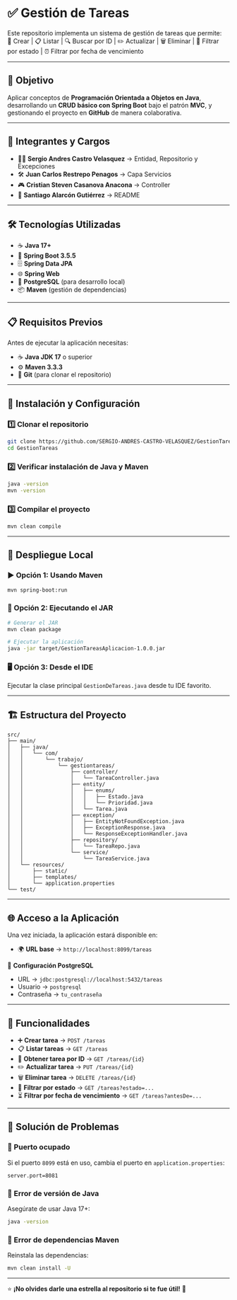 # ✅ Gestión de Tareas  

Este repositorio implementa un sistema de gestión de tareas que permite:  
📝 Crear | 📋 Listar | 🔍 Buscar por ID | ✏️ Actualizar | 🗑 Eliminar | 🎯 Filtrar por estado | ⏰ Filtrar por fecha de vencimiento  

---

## 🎯 Objetivo  
Aplicar conceptos de **Programación Orientada a Objetos en Java**, desarrollando un **CRUD básico con Spring Boot** bajo el patrón **MVC**, y gestionando el proyecto en **GitHub** de manera colaborativa.  

---

## 👥 Integrantes y Cargos  

- 👨‍💻 **Sergio Andres Castro Velasquez** → Entidad, Repositorio y Excepciones  
- 🛠 **Juan Carlos Restrepo Penagos** → Capa Servicios  
- 🎮 **Cristian Steven Casanova Anacona** → Controller  
- 📖 **Santiago Alarcón Gutiérrez** → README  

---

## 🛠 Tecnologías Utilizadas  

- ☕ **Java 17+**  
- 🚀 **Spring Boot 3.5.5**  
- 🗄 **Spring Data JPA**  
- 🌐 **Spring Web**  
- 🐘 **PostgreSQL** (para desarrollo local)  
- 📦 **Maven** (gestión de dependencias)  

---

## 📋 Requisitos Previos  

Antes de ejecutar la aplicación necesitas:  
- ☕ **Java JDK 17** o superior  
- ⚙️ **Maven 3.3.3**  
- 🐙 **Git** (para clonar el repositorio)  

---

## 🔧 Instalación y Configuración  

### 1️⃣ Clonar el repositorio  
```bash
git clone https://github.com/SERGIO-ANDRES-CASTRO-VELASQUEZ/GestionTareas.git
cd GestionTareas
```

### 2️⃣ Verificar instalación de Java y Maven  
```bash
java -version
mvn -version
```

### 3️⃣ Compilar el proyecto  
```bash
mvn clean compile
```

---

## 🚀 Despliegue Local  

### ▶️ Opción 1: Usando Maven  
```bash
mvn spring-boot:run
```

### 💾 Opción 2: Ejecutando el JAR  
```bash
# Generar el JAR
mvn clean package

# Ejecutar la aplicación
java -jar target/GestionTareasAplicacion-1.0.0.jar
```

### 🖥 Opción 3: Desde el IDE  
Ejecutar la clase principal `GestionDeTareas.java` desde tu IDE favorito.  

---

## 🏗 Estructura del Proyecto  

```
src/
├── main/
│   ├── java/
│   │   └── com/
│   │       └── trabajo/
│   │           └── gestiontareas/
│   │               ├── controller/
│   │               │   └── TareaController.java
│   │               ├── entity/
│   │               │   ├── enums/
│   │               │   │   ├── Estado.java
│   │               │   │   └── Prioridad.java
│   │               │   └── Tarea.java
│   │               ├── exception/
│   │               │   ├── EntityNotFoundException.java
│   │               │   ├── ExceptionResponse.java
│   │               │   └── ResponseExceptionHandler.java
│   │               ├── repository/
│   │               │   └── TareaRepo.java
│   │               └── service/
│   │                   └── TareaService.java
│   └── resources/
│       ├── static/
│       ├── templates/
│       └── application.properties
└── test/
```

---

## 🌐 Acceso a la Aplicación  

Una vez iniciada, la aplicación estará disponible en:  
- 🌍 **URL base** → `http://localhost:8099/tareas`  

🔑 **Configuración PostgreSQL**  
- URL → `jdbc:postgresql://localhost:5432/tareas`  
- Usuario → `postgresql`  
- Contraseña → `tu_contraseña`  

---

## 📌 Funcionalidades  

- ➕ **Crear tarea** → `POST /tareas`  
- 📋 **Listar tareas** → `GET /tareas`  
- 🔎 **Obtener tarea por ID** → `GET /tareas/{id}`  
- ✏️ **Actualizar tarea** → `PUT /tareas/{id}`  
- 🗑 **Eliminar tarea** → `DELETE /tareas/{id}`  
- 🎯 **Filtrar por estado** → `GET /tareas?estado=...`  
- ⏳ **Filtrar por fecha de vencimiento** → `GET /tareas?antesDe=...`  

---

## 🐛 Solución de Problemas  

### 🔹 Puerto ocupado  
Si el puerto `8099` está en uso, cambia el puerto en `application.properties`:  
```properties
server.port=8081
```

### 🔹 Error de versión de Java  
Asegúrate de usar Java 17+:  
```bash
java -version
```

### 🔹 Error de dependencias Maven  
Reinstala las dependencias:  
```bash
mvn clean install -U
```

---

⭐ **¡No olvides darle una estrella al repositorio si te fue útil!** 🌟  
